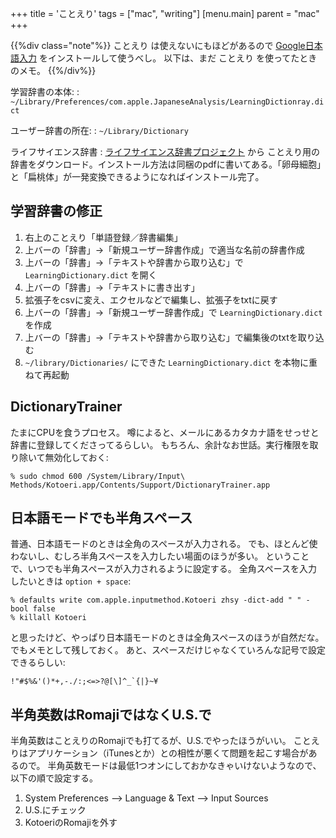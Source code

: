 +++
title = 'ことえり'
tags = ["mac", "writing"]
[menu.main]
  parent = "mac"
+++

{{%div class="note"%}}
ことえり は使えないにもほどがあるので
[Google日本語入力](http://www.google.co.jp/ime/)
をインストールして使うべし。
以下は、まだ ことえり を使ってたときのメモ。
{{%/div%}}

学習辞書の本体:
:   `~/Library/Preferences/com.apple.JapaneseAnalysis/LearningDictionray.dict`

ユーザー辞書の所在:
:   `~/Library/Dictionary`

ライフサイエンス辞書
:   [ライフサイエンス辞書プロジェクト](http://lsd.pharm.kyoto-u.ac.jp/ja/index.html) から
    ことえり用の辞書をダウンロード。インストール方法は同梱のpdfに書いてある。「卵母細胞」と「扁桃体」が一発変換できるようになればインストール完了。

## 学習辞書の修正

1.  右上のことえり「単語登録／辞書編集」
2.  上バーの「辞書」→「新規ユーザー辞書作成」で適当な名前の辞書作成
3.  上バーの「辞書」→「テキストや辞書から取り込む」で `LearningDictionary.dict` を開く
4.  上バーの「辞書」→「テキストに書き出す」
5.  拡張子をcsvに変え、エクセルなどで編集し、拡張子をtxtに戻す
6.  上バーの「辞書」→「新規ユーザー辞書作成」で `LearningDictionary.dict` を作成
7.  上バーの「辞書」→「テキストや辞書から取り込む」で編集後のtxtを取り込む
8.  `~/library/Dictionaries/` にできた `LearningDictionary.dict` を本物に重ねて再起動

## DictionaryTrainer

たまにCPUを食うプロセス。
噂によると、メールにあるカタカナ語をせっせと辞書に登録してくださってるらしい。
もちろん、余計なお世話。実行権限を取り除いて無効化しておく:

    % sudo chmod 600 /System/Library/Input\ Methods/Kotoeri.app/Contents/Support/DictionaryTrainer.app

## 日本語モードでも半角スペース

普通、日本語モードのときは全角のスペースが入力される。
でも、ほとんど使わないし、むしろ半角スペースを入力したい場面のほうが多い。
ということで、いつでも半角スペースが入力されるように設定する。
全角スペースを入力したいときは `option + space`:

    % defaults write com.apple.inputmethod.Kotoeri zhsy -dict-add " " -bool false
    % killall Kotoeri

と思ったけど、やっぱり日本語モードのときは全角スペースのほうが自然だな。
でもメモとして残しておく。
あと、スペースだけじゃなくていろんな記号で設定できるらしい:

    !"#$%&'()*+,-./:;<=>?@[\]^_`{|}~¥

## 半角英数はRomajiではなくU.S.で

半角英数はことえりのRomajiでも打てるが、U.S.でやったほうがいい。
ことえりはアプリケーション（iTunesとか）との相性が悪くて問題を起こす場合があるので。
半角英数モードは最低1つオンにしておかなきゃいけないようなので、以下の順で設定する。

1.  System Preferences --&gt; Language & Text --&gt; Input Sources
2.  U.S.にチェック
3.  KotoeriのRomajiを外す
